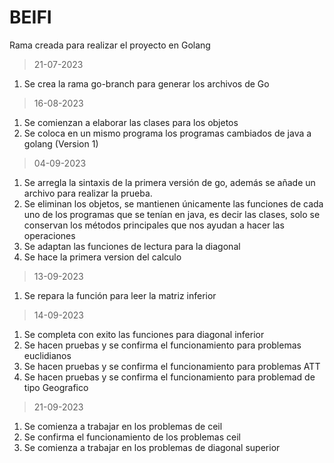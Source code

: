 # BEIFI
Rama creada para realizar el proyecto en Golang
>21-07-2023
1. Se crea la rama go-branch para generar los archivos de Go
>16-08-2023
1. Se comienzan a elaborar las clases para los objetos
2. Se coloca en un mismo programa los programas cambiados de java a golang (Version 1)

>04-09-2023
1. Se arregla la sintaxis de la primera versión de go, además se añade un archivo para realizar la prueba.
2. Se eliminan los objetos, se mantienen únicamente las funciones de cada uno de los programas que se tenían en java, es decir las clases, solo se conservan los métodos principales que nos ayudan a hacer las operaciones
3. Se adaptan las funciones de lectura para la diagonal
4. Se hace la primera version del calculo

>13-09-2023
1. Se repara la función para leer la matriz inferior

>14-09-2023
1. Se completa con exito las funciones para diagonal inferior
2. Se hacen pruebas y se confirma el funcionamiento para problemas euclidianos
3. Se hacen pruebas y se confirma el funcionamiento para problemas ATT
4. Se hacen pruebas y se confirma el funcionamiento para problemad de tipo Geografico

>21-09-2023
1. Se comienza a trabajar en los problemas de ceil
2. Se confirma el funcionamiento de los problemas ceil
3. Se comienza a trabajar en los problemas de diagonal superior